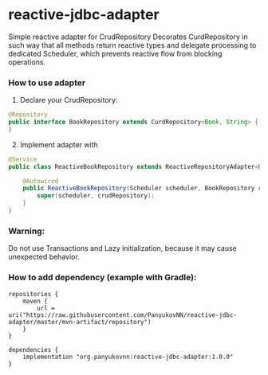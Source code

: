 # reactive-jdbc-adapter

Simple reactive adapter for CrudRepository
Decorates CurdRepository in such way that all methods return reactive types and delegate processing to dedicated Scheduler, which prevents reactive flow from blocking operations.

### How to use adapter

1. Declare your CrudRepository:
```java
@Repository
public interface BookRepository extends CurdRepository<Book, String> {
}
```

2. Implement adapter with
```java
@Service
public class ReactiveBookRepository extends ReactiveRepositoryAdapter<Book, String> {

    @Autowired
    public ReactiveBookRepository(Scheduler scheduler, BookRepository crudRepository) {
        super(scheduler, crudRepository);
    }
}
```

### Warning:
Do not use Transactions and Lazy initialization, because it may cause unexpected behavior.

### How to add dependency (example with Gradle):
```
repositories {
    maven {
        url = uri("https://raw.githubusercontent.com/PanyukovNN/reactive-jdbc-adapter/master/mvn-artifact/repository")
    }
}

dependencies {
    implementation "org.panyukovnn:reactive-jdbc-adapter:1.0.0"
}
```